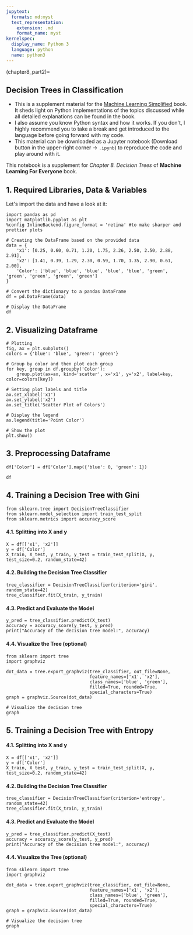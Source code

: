 ```yaml
---
jupytext:
  formats: md:myst
  text_representation:
    extension: .md
    format_name: myst
kernelspec:
  display_name: Python 3
  language: python
  name: python3
---
```


(chapter8_part2)=


## Decision Trees in Classification

- This is a supplement material for the [Machine Learning Simplified](https://themlsbook.com) book. It sheds light on Python implementations of the topics discussed while all detailed explanations can be found in the book. 
- I also assume you know Python syntax and how it works. If you don't, I highly recommend you to take a break and get introduced to the language before going forward with my code. 
- This material can be downloaded as a Jupyter notebook (Download button in the upper-right corner -> `.ipynb`) to reproduce the code and play around with it. 


This notebook is a supplement for *Chapter 8. Decision Trees* of **Machine Learning For Everyone** book.

## 1. Required Libraries, Data & Variables

Let's import the data and have a look at it:


```{code-cell} ipython3
import pandas as pd
import matplotlib.pyplot as plt
%config InlineBackend.figure_format = 'retina' #to make sharper and prettier plots

# Creating the DataFrame based on the provided data
data = {
    'x1': [0.25, 0.60, 0.71, 1.20, 1.75, 2.26, 2.50, 2.50, 2.88, 2.91],
    'x2': [1.41, 0.39, 1.29, 2.30, 0.59, 1.70, 1.35, 2.90, 0.61, 2.00],
    'Color': ['blue', 'blue', 'blue', 'blue', 'blue', 'green', 'green', 'green', 'green', 'green']
}

# Convert the dictionary to a pandas DataFrame
df = pd.DataFrame(data)

# Display the DataFrame
df
```

## 2. Visualizing Dataframe


```{code-cell} ipython3
# Plotting
fig, ax = plt.subplots()
colors = {'blue': 'blue', 'green': 'green'}

# Group by color and then plot each group
for key, group in df.groupby('Color'):
    group.plot(ax=ax, kind='scatter', x='x1', y='x2', label=key, color=colors[key])

# Setting plot labels and title
ax.set_xlabel('x1')
ax.set_ylabel('x2')
ax.set_title('Scatter Plot of Colors')

# Display the legend
ax.legend(title='Point Color')

# Show the plot
plt.show()
```

## 3. Preprocessing Dataframe


```{code-cell} ipython3
df['Color'] = df['Color'].map({'blue': 0, 'green': 1})
```


```{code-cell} ipython3
df
```

## 4. Training a Decision Tree with Gini


```{code-cell} ipython3
from sklearn.tree import DecisionTreeClassifier
from sklearn.model_selection import train_test_split
from sklearn.metrics import accuracy_score
```

#### 4.1. Splitting into X and y


```{code-cell} ipython3
X = df[['x1', 'x2']]
y = df['Color']
X_train, X_test, y_train, y_test = train_test_split(X, y, test_size=0.2, random_state=42)
```

#### 4.2. Building the Decision Tree Classifier


```{code-cell} ipython3
tree_classifier = DecisionTreeClassifier(criterion='gini', random_state=42)
tree_classifier.fit(X_train, y_train)
```

#### 4.3. Predict and Evaluate the Model


```{code-cell} ipython3
y_pred = tree_classifier.predict(X_test)
accuracy = accuracy_score(y_test, y_pred)
print("Accuracy of the decision tree model:", accuracy)
```

#### 4.4. Visualize the Tree (optional)


```{code-cell} ipython3
from sklearn import tree
import graphviz

dot_data = tree.export_graphviz(tree_classifier, out_file=None, 
                                feature_names=['x1', 'x2'],  
                                class_names=['blue', 'green'],
                                filled=True, rounded=True,  
                                special_characters=True)  
graph = graphviz.Source(dot_data)  
```


```{code-cell} ipython3
# Visualize the decision tree
graph
```

## 5. Training a Decision Tree with Entropy

#### 4.1. Splitting into X and y


```{code-cell} ipython3
X = df[['x1', 'x2']]
y = df['Color']
X_train, X_test, y_train, y_test = train_test_split(X, y, test_size=0.2, random_state=42)
```

#### 4.2. Building the Decision Tree Classifier


```{code-cell} ipython3
tree_classifier = DecisionTreeClassifier(criterion='entropy', random_state=42)
tree_classifier.fit(X_train, y_train)
```

#### 4.3. Predict and Evaluate the Model


```{code-cell} ipython3
y_pred = tree_classifier.predict(X_test)
accuracy = accuracy_score(y_test, y_pred)
print("Accuracy of the decision tree model:", accuracy)
```

#### 4.4. Visualize the Tree (optional)


```{code-cell} ipython3
from sklearn import tree
import graphviz

dot_data = tree.export_graphviz(tree_classifier, out_file=None, 
                                feature_names=['x1', 'x2'],  
                                class_names=['blue', 'green'],
                                filled=True, rounded=True,  
                                special_characters=True)  
graph = graphviz.Source(dot_data)  
```


```{code-cell} ipython3
# Visualize the decision tree
graph
```
